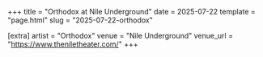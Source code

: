 +++
title = "Orthodox at Nile Underground"
date = 2025-07-22
template = "page.html"
slug = "2025-07-22-orthodox"

[extra]
artist = "Orthodox"
venue = "Nile Underground"
venue_url = "https://www.theniletheater.com/"
+++
